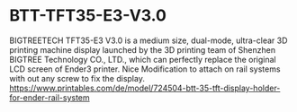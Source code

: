 # BTT-TFT35-E3-V3.0
BIGTREETECH TFT35-E3 V3.0 is a medium size, dual-mode, ultra-clear 3D printing machine display launched by the 3D printing team of Shenzhen BIGTREE Technology CO., LTD., which can perfectly replace the original LCD screen of Ender3 printer.
Nice Modification to attach on rail systems with out any screw to fix the display.
https://www.printables.com/de/model/724504-btt-35-tft-display-holder-for-ender-rail-system
